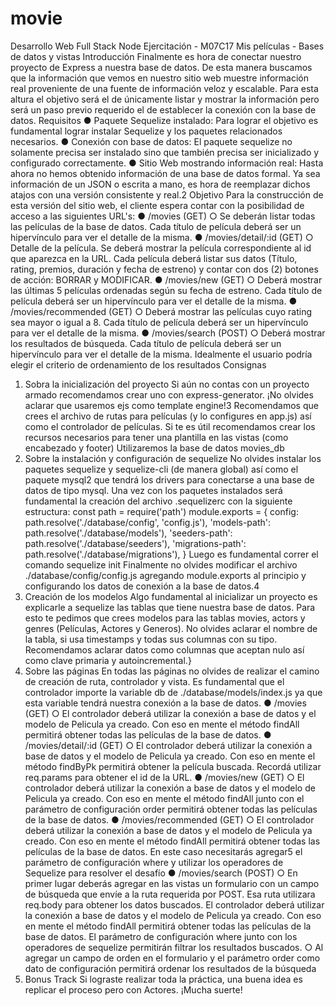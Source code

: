 # movie
Desarrollo Web Full Stack Node
Ejercitación - M07C17
Mis películas - Bases de datos
y vistas
Introducción
Finalmente es hora de conectar nuestro proyecto de Express a nuestra base de datos.
De esta manera buscamos que la información que vemos en nuestro sitio web muestre
información real proveniente de una fuente de información veloz y escalable. Para esta
altura el objetivo será el de únicamente listar y mostrar la información pero será un paso
previo requerido el de establecer la conexión con la base de datos.
Requisitos
● Paquete Sequelize instalado: Para lograr el objetivo es fundamental lograr instalar
Sequelize y los paquetes relacionados necesarios.
● Conexión con base de datos: El paquete sequelize no solamente precisa ser instalado
sino que también precisa ser inicializado y configurado correctamente.
● Sitio Web mostrando información real: Hasta ahora no hemos obtenido información de
una base de datos formal. Ya sea información de un JSON o escrita a mano, es hora de
reemplazar dichos atajos con una versión consistente y real.2
Objetivo
Para la construcción de esta versión del sitio web, el cliente espera contar con la
posibilidad de acceso a las siguientes URL's:
● /movies (GET)
○ Se deberán listar todas las películas de la base de datos. Cada título de
película deberá ser un hipervínculo para ver el detalle de la misma.
● /movies/detail/:id (GET)
○ Detalle de la película. Se deberá mostrar la película correspondiente al id
que aparezca en la URL. Cada película deberá listar sus datos (Título,
rating, premios, duración y fecha de estreno) y contar con dos (2) botones
de acción: BORRAR y MODIFICAR.
● /movies/new (GET)
○ Deberá mostrar las últimas 5 películas ordenadas según su fecha de
estreno. Cada título de película deberá ser un hipervínculo para ver el
detalle de la misma.
● /movies/recommended (GET)
○ Deberá mostrar las películas cuyo rating sea mayor o igual a 8. Cada título
de película deberá ser un hipervínculo para ver el detalle de la misma.
● /movies/search (POST)
○ Deberá mostrar los resultados de búsqueda. Cada título de película
deberá ser un hipervínculo para ver el detalle de la misma. Idealmente el
usuario podría elegir el criterio de ordenamiento de los resultados
Consignas
1. Sobra la inicialización del proyecto
Si aún no contas con un proyecto armado recomendamos crear uno con
express-generator. ¡No olvides aclarar que usaremos ejs como template engine!3
Recomendamos que crees el archivo de rutas para películas (y lo configures
en app.js) así como el controlador de películas.
Si te es útil recomendamos crear los recursos necesarios para tener una plantilla
en las vistas (como encabezado y footer)
Utilizaremos la base de datos movies_db
2. Sobre la instalación y configuración de sequelize
No olvides instalar los paquetes sequelize y sequelize-cli (de manera global) así
como el paquete mysql2 que tendrá los drivers para conectarse a una base de
datos de tipo mysql.
Una vez con los paquetes instalados será fundamental la creación del archivo
.sequelizerc con la siguiente estructura:
const path = require('path')
module.exports = {
config: path.resolve('./database/config', 'config.js'),
'models-path': path.resolve('./database/models'),
'seeders-path': path.resolve('./database/seeders'),
'migrations-path': path.resolve('./database/migrations'),
}
Luego es fundamental correr el comando sequelize init
Finalmente no olvides modificar el archivo ./database/config/config.js
agregando module.exports al principio y configurando los datos de conexión a la
base de datos.4
3. Creación de los modelos
Algo fundamental al inicializar un proyecto es explicarle a sequelize las tablas
que tiene nuestra base de datos. Para esto te pedimos que crees modelos para
las tablas movies, actors y genres (Películas, Actores y Generos).
No olvides aclarar el nombre de la tabla, si usa timestamps y todas sus
columnas con su tipo. Recomendamos aclarar datos como columnas que
aceptan nulo así como clave primaria y autoincremental.}
4. Sobre las páginas
En todas las páginas no olvides de realizar el camino de creación de ruta, controlador y
vista. Es fundamental que el controlador importe la variable db de
./database/models/index.js ya que esta variable tendrá nuestra conexión a la base de
datos.
● /movies (GET)
○ El controlador deberá utilizar la conexión a base de datos y el modelo de
Pelicula ya creado. Con eso en mente el método findAll permitirá obtener
todas las películas de la base de datos.
● /movies/detail/:id (GET)
○ El controlador deberá utilizar la conexión a base de datos y el modelo de
Pelicula ya creado. Con eso en mente el método findByPk permitirá
obtener la película buscada. Recordá utilizar req.params para obtener el id
de la URL.
● /movies/new (GET)
○ El controlador deberá utilizar la conexión a base de datos y el modelo de
Pelicula ya creado. Con eso en mente el método findAll junto con el
parámetro de configuración order permitirá obtener todas las películas de
la base de datos.
● /movies/recommended (GET)
○ El controlador deberá utilizar la conexión a base de datos y el modelo de
Pelicula ya creado. Con eso en mente el método findAll permitirá obtener
todas las películas de la base de datos. En este caso necesitarás agregar5
el parámetro de configuración where y utilizar los operadores de
Sequelize para resolver el desafío
● /movies/search (POST)
○ En primer lugar deberás agregar en las vistas un formulario con un campo
de búsqueda que envíe a la ruta requerida por POST. Esa ruta utilizara
req.body para obtener los datos buscados. El controlador deberá utilizar
la conexión a base de datos y el modelo de Pelicula ya creado. Con eso en
mente el método findAll permitirá obtener todas las películas de la base
de datos. El parámetro de configuración where junto con los operadores
de sequelize permitirán filtrar los resultados buscados.
○ Al agregar un campo de orden en el formulario y el parámetro order como
dato de configuración permitirá ordenar los resultados de la búsqueda
5. Bonus Track
Si lograste realizar toda la práctica, una buena idea es replicar el proceso pero
con Actores.
¡Mucha suerte!
